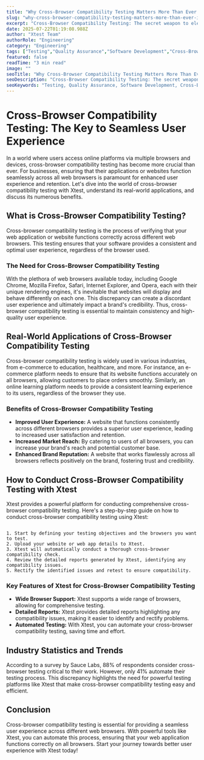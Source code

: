 ```yaml
---
title: "Why Cross-Browser Compatibility Testing Matters More Than Ever in 2025"
slug: "why-cross-browser-compatibility-testing-matters-more-than-ever-in-2025"
excerpt: "Cross-Browser Compatibility Testing: The secret weapon to elevate your website’s user experience across all browsers. Discover how this vital aspect of web development ensures seamless functionality, boosts website traffic, and prevents lost customers. Dont let your website get lost in the shuffle due to browser compatibility issues, dive in now!"
date: 2025-07-22T01:19:08.988Z
author: "Xtest Team"
authorRole: "Engineering"
category: "Engineering"
tags: ["Testing","Quality Assurance","Software Development","Cross-Browser","Compatibility"]
featured: false
readTime: "3 min read"
image: ""
seoTitle: "Why Cross-Browser Compatibility Testing Matters More Than Ever in 2025"
seoDescription: "Cross-Browser Compatibility Testing: The secret weapon to elevate your website’s user experience across all browsers. Discover how this vital aspect of web development ensures seamless functionality, boosts website traffic, and prevents lost customers. Dont let your website get lost in the shuffle due to browser compatibility issues, dive in now!"
seoKeywords: "Testing, Quality Assurance, Software Development, Cross-Browser, Compatibility"
---
```


# Cross-Browser Compatibility Testing: The Key to Seamless User Experience

In a world where users access online platforms via multiple browsers and devices, cross-browser compatibility testing has become more crucial than ever. For businesses, ensuring that their applications or websites function seamlessly across all web browsers is paramount for enhanced user experience and retention. Let's dive into the world of cross-browser compatibility testing with Xtest, understand its real-world applications, and discuss its numerous benefits.

## What is Cross-Browser Compatibility Testing?

Cross-browser compatibility testing is the process of verifying that your web application or website functions correctly across different web browsers. This testing ensures that your software provides a consistent and optimal user experience, regardless of the browser used.

### The Need for Cross-Browser Compatibility Testing

With the plethora of web browsers available today, including Google Chrome, Mozilla Firefox, Safari, Internet Explorer, and Opera, each with their unique rendering engines, it's inevitable that websites will display and behave differently on each one. This discrepancy can create a discordant user experience and ultimately impact a brand's credibility. Thus, cross-browser compatibility testing is essential to maintain consistency and high-quality user experience.

## Real-World Applications of Cross-Browser Compatibility Testing

Cross-browser compatibility testing is widely used in various industries, from e-commerce to education, healthcare, and more. For instance, an e-commerce platform needs to ensure that its website functions accurately on all browsers, allowing customers to place orders smoothly. Similarly, an online learning platform needs to provide a consistent learning experience to its users, regardless of the browser they use.

### Benefits of Cross-Browser Compatibility Testing

*   **Improved User Experience:** A website that functions consistently across different browsers provides a superior user experience, leading to increased user satisfaction and retention.
*   **Increased Market Reach:** By catering to users of all browsers, you can increase your brand's reach and potential customer base.
*   **Enhanced Brand Reputation:** A website that works flawlessly across all browsers reflects positively on the brand, fostering trust and credibility.

## How to Conduct Cross-Browser Compatibility Testing with Xtest

Xtest provides a powerful platform for conducting comprehensive cross-browser compatibility testing. Here's a step-by-step guide on how to conduct cross-browser compatibility testing using Xtest:

```

1. Start by defining your testing objectives and the browsers you want to test.
2. Upload your website or web app details to Xtest.
3. Xtest will automatically conduct a thorough cross-browser compatibility check.
4. Review the detailed reports generated by Xtest, identifying any compatibility issues.
5. Rectify the identified issues and retest to ensure compatibility.
```

### Key Features of Xtest for Cross-Browser Compatibility Testing

*   **Wide Browser Support:** Xtest supports a wide range of browsers, allowing for comprehensive testing.
*   **Detailed Reports:** Xtest provides detailed reports highlighting any compatibility issues, making it easier to identify and rectify problems.
*   **Automated Testing:** With Xtest, you can automate your cross-browser compatibility testing, saving time and effort.

## Industry Statistics and Trends

According to a survey by Sauce Labs, 88% of respondents consider cross-browser testing critical to their work. However, only 41% automate their testing process. This discrepancy highlights the need for powerful testing platforms like Xtest that make cross-browser compatibility testing easy and efficient.

## Conclusion

Cross-browser compatibility testing is essential for providing a seamless user experience across different web browsers. With powerful tools like Xtest, you can automate this process, ensuring that your web application functions correctly on all browsers. Start your journey towards better user experience with Xtest today!